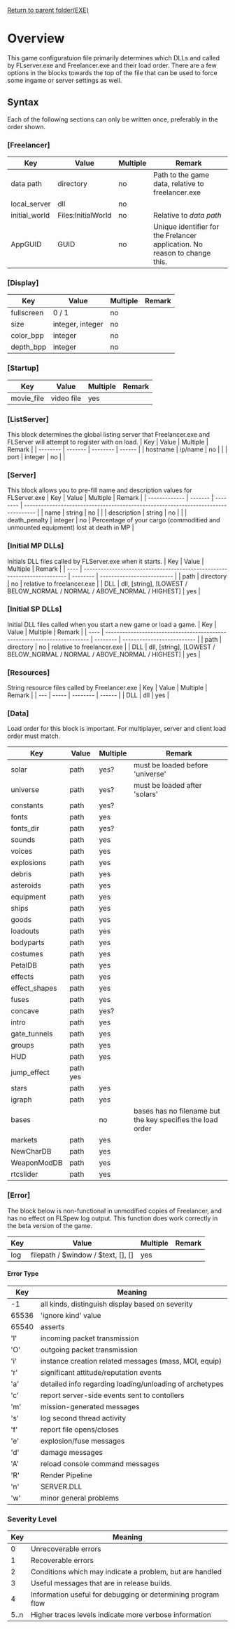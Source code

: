 [Return to parent folder(EXE)](..)

# Overview

This game configuratuion file primarily determines which DLLs and called by FLserver.exe and Freelancer.exe and their load  order. There are a few options in the blocks towards the top of the file that can be used to force some ingame or server settings as well.

## Syntax
Each of the following sections can only be written once, preferably in the order shown.

### [Freelancer]
| Key           | Value              | Multiple | Remark                                                                     |
| ------------- | ------------------ | -------- | -------------------------------------------------------------------------- |
| data path     | directory          | no       | Path to the game data, relative to freelancer.exe                          |
| local_server  | dll                | no       |                                                                            |
| initial_world | Files:InitialWorld | no       | Relative to _data path_                                                    |
| AppGUID       | GUID               | no       | Unique identifier for the Frelancer application. No reason to change this. |

### [Display]
| Key        | Value            | Multiple | Remark |
| ---------- | ---------------- | -------- | ------ |
| fullscreen | 0 / 1            | no       |        |
| size       | integer, integer | no       |        |
| color_bpp  | integer          | no       |        |
| depth_bpp  | integer          | no       |        |

### [Startup]
| Key        | Value      | Multiple | Remark |
| ---------- | ---------- | -------- | ------ |
| movie_file | video file | yes      |        |

### [ListServer]
This block determines the global listing server that Freelancer.exe and FLServer will attempt to register with on load.
| Key      | Value   | Multiple | Remark |
| -------- | ------- | -------- | ------ |
| hostname | ip/name | no       |        |
| port     | integer | no       |        |

### [Server]
This block allows you to pre-fill name and description values for FLServer.exe
| Key           | Value   | Multiple | Remark                                                                             |
| ------------- | ------- | -------- | ---------------------------------------------------------------------------------- |
| name          | string  | no       |                                                                                    |
| description   | string  | no       |                                                                                    |
| death_penalty | integer | no       | Percentage of your cargo (commoditied and unmounted equipment) lost at death in MP |

### [Initial MP DLLs]
Initials DLL files called by FLServer.exe when it starts.
| Key  | Value                                                                    | Multiple | Remark                     |
| ---- | ------------------------------------------------------------------------ | -------- | -------------------------- |
| path | directory                                                                | no       | relative to freelancer.exe |
| DLL  | dll, [string], [LOWEST / BELOW_NORMAL / NORMAL / ABOVE_NORMAL / HIGHEST] | yes      |

### [Initial SP DLLs]
Initial DLL files called when you start a new game or load a game.
| Key  | Value                                                                    | Multiple | Remark                     |
| ---- | ------------------------------------------------------------------------ | -------- | -------------------------- |
| path | directory                                                                | no       | relative to freelancer.exe |
| DLL  | dll, [string], [LOWEST / BELOW_NORMAL / NORMAL / ABOVE_NORMAL / HIGHEST] | yes      |

### [Resources]
String resource files called by Freelancer.exe
| Key | Value | Multiple | Remark |
| --- | ----- | -------- | ------ |
| DLL | dll   | yes      |

### [Data]
Load order for this block is important. For multiplayer, server and client load order must match.

| Key           | Value     | Multiple | Remark                                                     |
| ------------- | --------- | -------- | ---------------------------------------------------------- |
| solar         | path      | yes?     | must be loaded before 'universe'                           |
| universe      | path      | yes?     | must be loaded after 'solars'                              |
| constants     | path      | yes?     |                                                            |
| fonts         | path      | yes      |                                                            |
| fonts_dir     | path      | yes?     |                                                            |
| sounds        | path      | yes      |                                                            |
| voices        | path      | yes      |                                                            |
| explosions    | path      | yes      |                                                            |
| debris        | path      | yes      |                                                            |
| asteroids     | path      | yes      |                                                            |
| equipment     | path      | yes      |                                                            |
| ships         | path      | yes      |                                                            |
| goods         | path      | yes      |                                                            |
| loadouts      | path      | yes      |                                                            |
| bodyparts     | path      | yes      |                                                            |
| costumes      | path      | yes      |                                                            |
| PetalDB       | path      | yes      |                                                            |
| effects       | path      | yes      |                                                            |
| effect_shapes | path      | yes      |                                                            |
| fuses         | path      | yes      |                                                            |
| concave       | path      | yes?     |                                                            |
| intro         | path      | yes      |                                                            |
| gate_tunnels  | path      | yes      |                                                            |
| groups        | path      | yes      |                                                            |
| HUD           | path      | yes      |                                                            |
| jump_effect   | path  yes |          |
| stars         | path      | yes      |                                                            |
| igraph        | path      | yes      |                                                            |
| bases         |           | no       | bases has no filename but the key specifies the load order |
| markets       | path      | yes      |                                                            |
| NewCharDB     | path      | yes      |                                                            |
| WeaponModDB   | path      | yes      |                                                            |
| rtcslider     | path      | yes      |

### [Error]
The block below is non-functional in unmodified copies of Freelancer, and has no effect on FLSpew log output. This function does work correctly in the beta version of the game.

| Key | Value                                                          | Multiple | Remark |
| --- | -------------------------------------------------------------- | -------- | ------ |
| log | filepath / $window / $text, [<error kind>], [<severity level>] | yes      |        |
  
#### Error Type
  
| Key   | Meaning                                                 |
| ----- | ------------------------------------------------------- |
| \-1   | all kinds, distinguish display based on severity        |
| 65536 | 'ignore kind' value                                     |
| 65540 | asserts                                                 |
| 'I'   | incoming packet transmission                            |
| 'O'   | outgoing packet transmission                            |
| 'i'   | instance creation related messages (mass, MOI, equip)   |
| 'r'   | significant attitude/reputation events                  |
| 'a'   | detailed info regarding loading/unloading of archetypes |
| 'c'   | report server-side events sent to contollers            |
| 'm'   | mission-generated messages                              |
| 's'   | log second thread activity                              |
| 'f'   | report file opens/closes                                |
| 'e'   | explosion/fuse messages                                 |
| 'd'   | damage messages                                         |
| 'A'   | reload console command messages                         |
| 'R'   | Render Pipeline                                         |
| 'n'   | SERVER.DLL                                              |
| 'w'   | minor general problems                                  |
  
### Severity Level
| Key  | Meaning                                                      |
| ---- | ------------------------------------------------------------ |
| 0    | Unrecoverable errors                                         |
| 1    | Recoverable errors                                           |
| 2    | Conditions which may indicate a problem, but are handled     |
| 3    | Useful messages that are in release builds.                  |
| 4    | Information useful for debugging or determining program flow |
| 5..n | Higher traces levels indicate more verbose information       |
